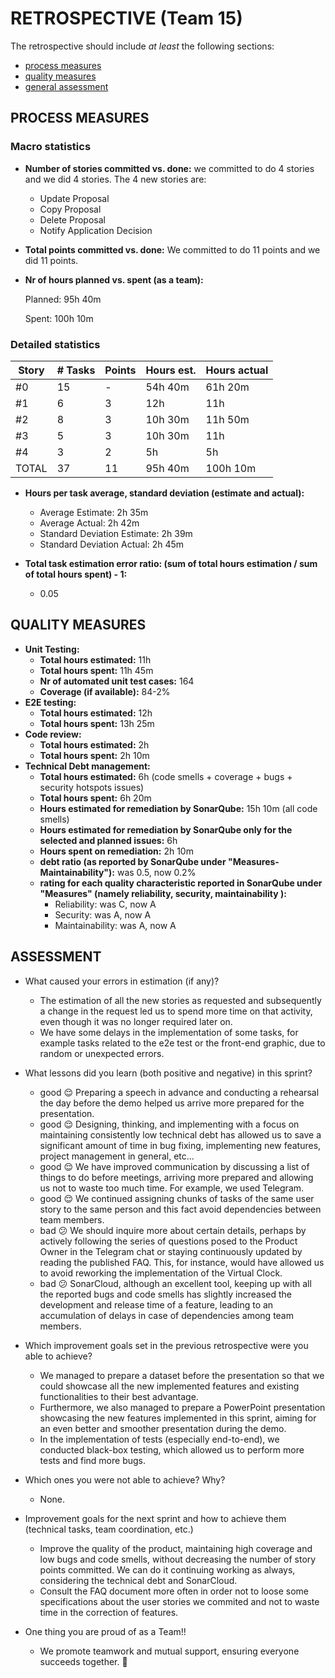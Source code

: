 RETROSPECTIVE (Team 15)
=====================================

The retrospective should include _at least_ the following
sections:

- [process measures](#process-measures)
- [quality measures](#quality-measures)
- [general assessment](#assessment)

## PROCESS MEASURES

### Macro statistics

- **Number of stories committed vs. done:**
  we committed to do 4 stories and we did 4 stories.
  The 4 new stories are:
  - Update Proposal
  - Copy Proposal
  - Delete Proposal
  - Notify Application Decision

- **Total points committed vs. done:**
  We committed to do 11 points and we did 11 points.

- **Nr of hours planned vs. spent (as a team):**

  Planned: 95h 40m

  Spent: 100h 10m

### Detailed statistics

| Story  | # Tasks | Points | Hours est. | Hours actual |
|--------|---------|--------|------------|--------------|
|   #0   |   15    |   -    |  54h 40m   | 61h 20m      |
|   #1   |   6    |   3    |  12h        | 11h          |
|   #2   |   8    |   3    |   10h 30m   | 11h 50m      |
|   #3   |   5    |   3    |   10h 30m   | 11h          |
|   #4   |   3    |   2    |     5h      | 5h           |
| TOTAL |  37   |   11   |  95h 40m    | 100h 10m     |


- **Hours per task average, standard deviation (estimate and actual):**
  - Average Estimate: 2h 35m
  - Average Actual: 2h 42m
  - Standard Deviation Estimate: 2h 39m
  - Standard Deviation Actual: 2h 45m

- **Total task estimation error ratio: (sum of total hours estimation / sum of total hours spent) - 1:**
  - 0.05

## QUALITY MEASURES

- **Unit Testing:**
  - **Total hours estimated:** 11h
  - **Total hours spent:** 11h 45m
  - **Nr of automated unit test cases:** 164
  - **Coverage (if available):** 84-2%
- **E2E testing:**
  - **Total hours estimated:** 12h
  - **Total hours spent:** 13h 25m
- **Code review:**
  - **Total hours estimated:** 2h
  - **Total hours spent:** 2h 10m
- **Technical Debt management:**
  - **Total hours estimated:** 6h (code smells + coverage + bugs + security hotspots issues)
  - **Total hours spent:** 6h 20m
  - **Hours estimated for remediation by SonarQube:** 15h 10m (all code smells)
  - **Hours estimated for remediation by SonarQube only for the selected and planned issues:** 6h
  - **Hours spent on remediation:** 2h 10m
  - **debt ratio (as reported by SonarQube under "Measures-Maintainability"):** was 0.5, now 0.2%
  - **rating for each quality characteristic reported in SonarQube under "Measures" (namely reliability, security, maintainability ):**
    - Reliability: was C, now A
    - Security: was A, now A
    - Maintainability: was A, now A

## ASSESSMENT

- What caused your errors in estimation (if any)?
    - The estimation of all the new stories as requested and subsequently a change in the request led us to spend more time on that activity, even though it was no longer required later on.
    - We have some delays in the implementation of some tasks, for example tasks related to the e2e test or the front-end graphic, due to random or unexpected errors.
    
- What lessons did you learn (both positive and negative) in this sprint?
    - good 😌 Preparing a speech in advance and conducting a rehearsal the day before the demo helped us arrive more prepared for the presentation.
    - good 😌 Designing, thinking, and implementing with a focus on maintaining consistently low technical debt has allowed us to save a significant amount of time in bug fixing, implementing new features, project management in general, etc...
    - good 😌 We have improved communication by discussing a list of things to do before meetings, arriving more prepared and allowing us not to waste too much time. For example, we used Telegram.
    - good 😌 We continued assigning chunks of tasks of the same user story to the same person and this fact avoid dependencies between team members.
    - bad  😕 We should inquire more about certain details, perhaps by actively following the series of questions posed to the Product Owner in the Telegram chat or staying continuously updated by reading the published FAQ. This, for instance, would have allowed us to avoid reworking the implementation of the Virtual Clock.
    - bad  😕 SonarCloud, although an excellent tool, keeping up with all the reported bugs and code smells has slightly increased the development and release time of a feature, leading to an accumulation of delays in case of dependencies among team members.

- Which improvement goals set in the previous retrospective were you able to achieve?
    - We managed to prepare a dataset before the presentation so that we could showcase all the new implemented features and existing functionalities to their best advantage.
    - Furthermore, we also managed to prepare a PowerPoint presentation showcasing the new features implemented in this sprint, aiming for an even better and smoother presentation during the demo.
    - In the implementation of tests (especially end-to-end), we conducted black-box testing, which allowed us to perform more tests and find more bugs.
    

- Which ones you were not able to achieve? Why?
    - None.

- Improvement goals for the next sprint and how to achieve them (technical tasks, team coordination, etc.)
    - Improve the quality of the product, maintaining high coverage and low bugs and code smells, without decreasing the number of story points committed. We can do it continuing working as always, considering the technical debt and SonarCloud.
    - Consult the FAQ document more often in order not to loose some specifications about the user stories we commited and not to waste time in the correction of features. 
    

- One thing you are proud of as a Team!!
    - We promote teamwork and mutual support, ensuring everyone succeeds together. 💜